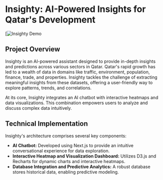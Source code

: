 # Insighty: AI-Powered Insights for Qatar's Development

[![Insighty Demo](https://qucloud-my.sharepoint.com/:v:/g/personal/ya21555_qu_edu_qa/EZpDN8_-fRpKiNaZA04wrTYBA_B7BCj6p6FbXrOSzhbInA?nav=eyJyZWZlcnJhbEluZm8iOnsicmVmZXJyYWxBcHAiOiJPbmVEcml2ZUZvckJ1c2luZXNzIiwicmVmZXJyYWxBcHBQbGF0Zm9ybSI6IldlYiIsInJlZmVycmFsTW9kZSI6InZpZXciLCJyZWZlcnJhbFZpZXciOiJNeUZpbGVzTGlua0NvcHkifX0&e=zK3Z9I)

## Project Overview

Insighty is an AI-powered assistant designed to provide in-depth insights and predictions across various sectors in Qatar. Qatar's rapid growth has led to a wealth of data in domains like traffic, environment, population, finance, trade, and properties. 
Insighty tackles the challenge of extracting meaningful insights from these datasets, offering a user-friendly way to explore patterns, trends, and correlations.

At its core, Insighty integrates an AI chatbot with interactive heatmaps and data visualizations. This combination empowers users to analyze and discuss complex data intuitively.

## Technical Implementation

Insighty's architecture comprises several key components:

* **AI Chatbot:** Developed using Next.js to provide an intuitive conversational experience for data exploration. 
* **Interactive Heatmap and Visualization Dashboard:** Utilizes D3.js and Recharts for dynamic charts and interactive heatmaps. 
* **Database Integration and Predictive Analytics:** A robust database stores historical data, enabling predictive modeling.
